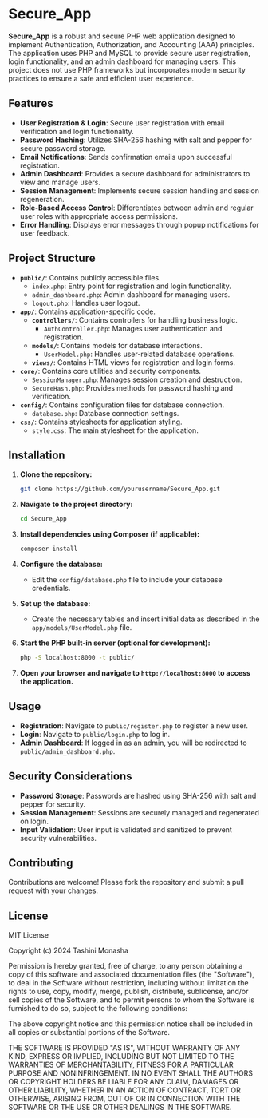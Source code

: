 
# Secure_App

**Secure_App** is a robust and secure PHP web application designed to implement Authentication, Authorization, and Accounting (AAA) principles. The application uses PHP and MySQL to provide secure user registration, login functionality, and an admin dashboard for managing users. This project does not use PHP frameworks but incorporates modern security practices to ensure a safe and efficient user experience.

## Features

- **User Registration & Login**: Secure user registration with email verification and login functionality.
- **Password Hashing**: Utilizes SHA-256 hashing with salt and pepper for secure password storage.
- **Email Notifications**: Sends confirmation emails upon successful registration.
- **Admin Dashboard**: Provides a secure dashboard for administrators to view and manage users.
- **Session Management**: Implements secure session handling and session regeneration.
- **Role-Based Access Control**: Differentiates between admin and regular user roles with appropriate access permissions.
- **Error Handling**: Displays error messages through popup notifications for user feedback.

## Project Structure

- **`public/`**: Contains publicly accessible files.
  - `index.php`: Entry point for registration and login functionality.
  - `admin_dashboard.php`: Admin dashboard for managing users.
  - `logout.php`: Handles user logout.
- **`app/`**: Contains application-specific code.
  - **`controllers/`**: Contains controllers for handling business logic.
    - `AuthController.php`: Manages user authentication and registration.
  - **`models/`**: Contains models for database interactions.
    - `UserModel.php`: Handles user-related database operations.
  - **`views/`**: Contains HTML views for registration and login forms.
- **`core/`**: Contains core utilities and security components.
  - `SessionManager.php`: Manages session creation and destruction.
  - `SecureHash.php`: Provides methods for password hashing and verification.
- **`config/`**: Contains configuration files for database connection.
  - `database.php`: Database connection settings.
- **`css/`**: Contains stylesheets for application styling.
  - `style.css`: The main stylesheet for the application.

## Installation

1. **Clone the repository:**
   ```bash
   git clone https://github.com/yourusername/Secure_App.git
   ```

2. **Navigate to the project directory:**
   ```bash
   cd Secure_App
   ```

3. **Install dependencies using Composer (if applicable):**
   ```bash
   composer install
   ```

4. **Configure the database:**
   - Edit the `config/database.php` file to include your database credentials.

5. **Set up the database:**
   - Create the necessary tables and insert initial data as described in the `app/models/UserModel.php` file.

6. **Start the PHP built-in server (optional for development):**
   ```bash
   php -S localhost:8000 -t public/
   ```

7. **Open your browser and navigate to `http://localhost:8000` to access the application.**

## Usage

- **Registration**: Navigate to `public/register.php` to register a new user.
- **Login**: Navigate to `public/login.php` to log in.
- **Admin Dashboard**: If logged in as an admin, you will be redirected to `public/admin_dashboard.php`.

## Security Considerations

- **Password Storage**: Passwords are hashed using SHA-256 with salt and pepper for security.
- **Session Management**: Sessions are securely managed and regenerated on login.
- **Input Validation**: User input is validated and sanitized to prevent security vulnerabilities.

## Contributing

Contributions are welcome! Please fork the repository and submit a pull request with your changes.

## License

MIT License

Copyright (c) 2024 Tashini Monasha

Permission is hereby granted, free of charge, to any person obtaining a copy
of this software and associated documentation files (the "Software"), to deal
in the Software without restriction, including without limitation the rights
to use, copy, modify, merge, publish, distribute, sublicense, and/or sell
copies of the Software, and to permit persons to whom the Software is
furnished to do so, subject to the following conditions:

The above copyright notice and this permission notice shall be included in all
copies or substantial portions of the Software.

THE SOFTWARE IS PROVIDED "AS IS", WITHOUT WARRANTY OF ANY KIND, EXPRESS OR
IMPLIED, INCLUDING BUT NOT LIMITED TO THE WARRANTIES OF MERCHANTABILITY,
FITNESS FOR A PARTICULAR PURPOSE AND NONINFRINGEMENT. IN NO EVENT SHALL THE
AUTHORS OR COPYRIGHT HOLDERS BE LIABLE FOR ANY CLAIM, DAMAGES OR OTHER
LIABILITY, WHETHER IN AN ACTION OF CONTRACT, TORT OR OTHERWISE, ARISING FROM,
OUT OF OR IN CONNECTION WITH THE SOFTWARE OR THE USE OR OTHER DEALINGS IN THE
SOFTWARE.


 
